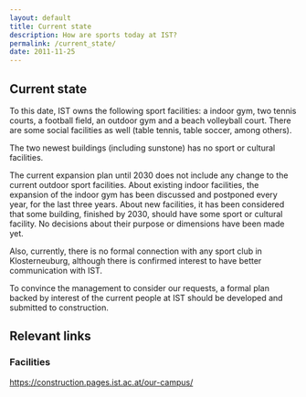 ```yaml
---
layout: default
title: Current state
description: How are sports today at IST?
permalink: /current_state/
date: 2011-11-25
---
```


## Current state

To this date, IST owns the following sport facilities: a indoor gym, two tennis courts, a football field, an outdoor gym and a beach volleyball court. There are some social facilities as well (table tennis, table soccer, among others).

The two newest buildings (including sunstone) has no sport or cultural facilities.

The current expansion plan until 2030 does not include any change to the current outdoor sport facilities. About existing indoor facilities, the expansion of the indoor gym has been discussed and postponed every year, for the last three years. About new facilities, it has been considered that some building, finished by 2030, should have some sport or cultural facility. No decisions about their purpose or dimensions have been made yet.

Also, currently, there is no formal connection with any sport club in Klosterneuburg, although there is confirmed interest to have better communication with IST.

To convince the management to consider our requests, a formal plan backed by interest of the current people at IST should be developed and submitted to construction.

## Relevant links

### Facilities

https://construction.pages.ist.ac.at/our-campus/